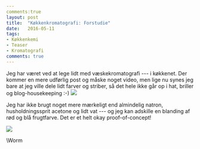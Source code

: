 ```yaml
---
comments:true
layout: post
title:  "Køkkenkromatografi: Forstudie" 
date:   2016-05-11
tags:
- Køkkenkemi
- Teaser
- Kromatografi
comments: true
---
```



Jeg har været ved at lege lidt med væskekromatografi --- i køkkenet. Der kommer en mere udførlig post og måske noget video, men lige nu synes jeg bare at jeg ville dele lidt farver og striber, så det hele ikke går op i hat, briller og blog-housekeeping :-)
[![]({{site.url}}/images/natronsøjle1.jpg)]({{site.url}}/images/natronsøjle1.jpg)

Jeg har ikke brugt noget mere mærkeligt end almindelig natron, husholdningssprit acetone og lidt vat --- og jeg kan adskille en blanding af rød og blå frugtfarve. Det er et helt okay proof-of-concept!



[![]({{site.url}}/images/natronsøjle2.jpg)]({{site.url}}/images/natronsøjle2.jpg)


\\Worm
